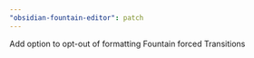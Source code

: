 ```yaml
---
"obsidian-fountain-editor": patch
---
```


Add option to opt-out of formatting Fountain forced Transitions
